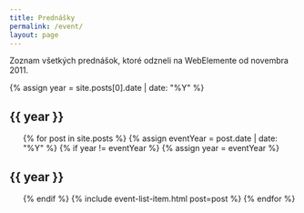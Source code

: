 ```yaml
---
title: Prednášky
permalink: /event/
layout: page
---
```


Zoznam všetkých prednášok, ktoré odzneli na WebElemente od novembra 2011.

{% assign year = site.posts[0].date | date: "%Y" %}

<h2>{{ year }}</h2>
<ul>
{% for post in site.posts %}
{% assign eventYear = post.date | date: "%Y" %}
{% if year != eventYear %}
{% assign year = eventYear %}
</ul>
<h2>{{ year }}</h2>
<ul>
{% endif %}
{% include event-list-item.html post=post %}
{% endfor %}
</ul>